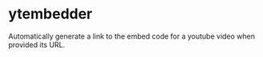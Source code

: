 # ytembedder
Automatically generate a link to the embed code for a youtube video when provided its URL.
